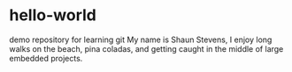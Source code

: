 # hello-world
demo repository for learning git
My name is Shaun Stevens, I enjoy long walks on the beach, pina coladas, and getting caught in the middle of large embedded projects. 

